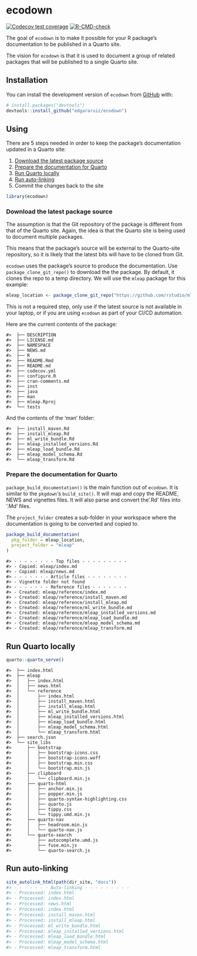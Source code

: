
<!-- README.md is generated from README.Rmd. Please edit that file -->

# ecodown

<!-- badges: start -->

[![Codecov test
coverage](https://codecov.io/gh/edgararuiz/ecodown/branch/main/graph/badge.svg)](https://app.codecov.io/gh/edgararuiz/ecodown?branch=main)
[![R-CMD-check](https://github.com/edgararuiz/ecodown/workflows/R-CMD-check/badge.svg)](https://github.com/edgararuiz/ecodown/actions)
<!-- badges: end -->

The goal of `ecodown` is to make it possible for your R package’s
documentation to be published in a Quarto site.

The vision for `ecodown` is that it is used to document a group of
related packages that will be published to a single Quarto site.

## Installation

You can install the development version of `ecodown` from
[GitHub](https://github.com/) with:

``` r
# install.packages("devtools")
devtools::install_github("edgararuiz/ecodown")
```

## Using

There are 5 steps needed in order to keep the package’s documentation
updated in a Quarto site:

1.  [Download the latest package
    source](#download-the-latest-package-source)
2.  [Prepare the documentation for
    Quarto](#prepare-the-documentation-for-quarto)
3.  [Run Quarto locally](#run-quarto-locally)
4.  [Run auto-linking](#run-auto-linking)
5.  Commit the changes back to the site

``` r
library(ecodown)
```

### Download the latest package source

The assumption is that the Git repository of the package is different
from that of the Quarto site. Again, the idea is that the Quarto site is
being used to document multiple packages.

This means that the package’s source will be external to the Quarto-site
repository, so it is likely that the latest bits will have to be cloned
from Git.

`ecodown` uses the package’s source to produce the documentation. Use
`package_clone_git_repo()` to download the the package. By default, it
clones the repo to a temp directory. We will use the `mleap` package for
this example:

``` r
mleap_location <- package_clone_git_repo("https://github.com/rstudio/mleap")
```

This is not a required step, only use if the latest source is not
available in your laptop, or if you are using `ecodown` as part of your
CI/CD automation.

Here are the current contents of the package:

    #>  ├── DESCRIPTION
    #>  ├── LICENSE.md
    #>  ├── NAMESPACE
    #>  ├── NEWS.md
    #>  ├── R
    #>  ├── README.Rmd
    #>  ├── README.md
    #>  ├── codecov.yml
    #>  ├── configure.R
    #>  ├── cran-comments.md
    #>  ├── inst
    #>  ├── java
    #>  ├── man
    #>  ├── mleap.Rproj
    #>  └── tests

And the contents of the ‘man’ folder:

    #>  ├── install_maven.Rd
    #>  ├── install_mleap.Rd
    #>  ├── ml_write_bundle.Rd
    #>  ├── mleap_installed_versions.Rd
    #>  ├── mleap_load_bundle.Rd
    #>  ├── mleap_model_schema.Rd
    #>  └── mleap_transform.Rd

### Prepare the documentation for Quarto

`package_build_documentation()` is the main function out of `ecodown`.
It is similar to the `pkgdown`‘s `build_site()`. It will map and copy
the README, NEWS and vignettes files. It will also parse and convert
the’.Rd’ files into ‘.Md’ files.

The `project_folder` creates a sub-folder in your workspace where the
documentation is going to be converted and copied to.

``` r
package_build_documentation(
  pkg_folder = mleap_location,
  project_folder = "mleap"
)
```

    #> - - - - - - - - Top files - - - - - - - - -
    #> - Copied: mleap/index.md
    #> - Copied: mleap/news.md
    #> - - - - - - - Article files - - - - - - - -
    #> - Vignette folder not found
    #> - - - - - - - Reference files - - - - - - -
    #> - Created: mleap/reference/index.md
    #> - Created: mleap/reference/install_maven.md
    #> - Created: mleap/reference/install_mleap.md
    #> - Created: mleap/reference/ml_write_bundle.md
    #> - Created: mleap/reference/mleap_installed_versions.md
    #> - Created: mleap/reference/mleap_load_bundle.md
    #> - Created: mleap/reference/mleap_model_schema.md
    #> - Created: mleap/reference/mleap_transform.md

## Run Quarto locally

``` r
quarto::quarto_serve()
```

    #>  ├── index.html
    #>  ├── mleap
    #>  │   ├── index.html
    #>  │   ├── news.html
    #>  │   └── reference
    #>  │       ├── index.html
    #>  │       ├── install_maven.html
    #>  │       ├── install_mleap.html
    #>  │       ├── ml_write_bundle.html
    #>  │       ├── mleap_installed_versions.html
    #>  │       ├── mleap_load_bundle.html
    #>  │       ├── mleap_model_schema.html
    #>  │       └── mleap_transform.html
    #>  ├── search.json
    #>  └── site_libs
    #>      ├── bootstrap
    #>      │   ├── bootstrap-icons.css
    #>      │   ├── bootstrap-icons.woff
    #>      │   ├── bootstrap.min.css
    #>      │   └── bootstrap.min.js
    #>      ├── clipboard
    #>      │   └── clipboard.min.js
    #>      ├── quarto-html
    #>      │   ├── anchor.min.js
    #>      │   ├── popper.min.js
    #>      │   ├── quarto-syntax-highlighting.css
    #>      │   ├── quarto.js
    #>      │   ├── tippy.css
    #>      │   └── tippy.umd.min.js
    #>      ├── quarto-nav
    #>      │   ├── headroom.min.js
    #>      │   └── quarto-nav.js
    #>      └── quarto-search
    #>          ├── autocomplete.umd.js
    #>          ├── fuse.min.js
    #>          └── quarto-search.js

## Run auto-linking

``` r
site_autolink_html(path(dir_site, "docs"))
#> - - - - - - - Auto-linking - - - - - - - - -
#> - Processed: index.html
#> - Processed: index.html
#> - Processed: news.html
#> - Processed: index.html
#> - Processed: install_maven.html
#> - Processed: install_mleap.html
#> - Processed: ml_write_bundle.html
#> - Processed: mleap_installed_versions.html
#> - Processed: mleap_load_bundle.html
#> - Processed: mleap_model_schema.html
#> - Processed: mleap_transform.html
```
